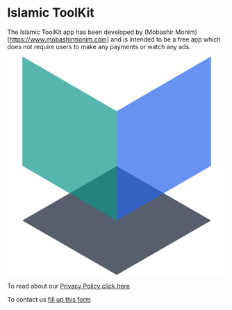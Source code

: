 # Islamic ToolKit

The Islamic ToolKit app has been developed by (Mobashir Monim)[https://www.mobashirmonim.com] and is intended to be a free app which does not require users to make any payments or watch any ads.

![Islamic ToolKit](/src/lib/assets/splash.png 'Islamic ToolKit')

To read about our [Privacy Policy click here](/PrivacyPolicy.md)

To contact us [fill up this form](https://docs.google.com/forms/d/e/1FAIpQLSfCYS2WRWXHW2B2wWQGu6-XFKMHObcIeNwioHKSF6lrujVqjA/viewform?usp=sf_link)
